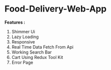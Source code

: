 <h1>Food-Delivery-Web-App</h1>

<b>Features :</b>

1. Shimmer Ui
2. Lazy Loading
3. Responsive
4. Real Time Data Fetch From Api
5. Working Search Bar
6. Cart Using Redux Tool Kit
7. Error Page
